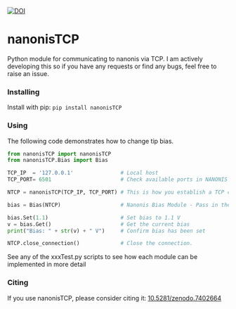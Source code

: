 [![DOI](https://zenodo.org/badge/475187257.svg)](https://zenodo.org/badge/latestdoi/475187257)
# nanonisTCP
Python module for communicating to nanonis via TCP. I am actively developing this so if you have any requests or find any bugs, feel free to raise an issue.

### Installing

Install with pip: ```pip install nanonisTCP```

### Using

The following code demonstrates how to change tip bias.

```python
from nanonisTCP import nanonisTCP
from nanonisTCP.Bias import Bias

TCP_IP  = '127.0.0.1'               # Local host
TCP_PORT= 6501                      # Check available ports in NANONIS > File > Settings Options > TCP Programming Interface

NTCP = nanonisTCP(TCP_IP, TCP_PORT) # This is how you establish a TCP connection. NTCP is the connection handle.

bias = Bias(NTCP)                   # Nanonis Bias Module - Pass in the connection handle

bias.Set(1.1)                       # Set bias to 1.1 V
v = bias.Get()                      # Get the current bias
print("Bias: " + str(v) + " V")     # Confirm bias has been set

NTCP.close_connection()             # Close the connection.
```

See any of the xxxTest.py scripts to see how each module can be implemented in more detail

### Citing
If you use nanonisTCP, please consider citing it: [10.5281/zenodo.7402664](https://doi.org/10.5281/zenodo.7402664)
